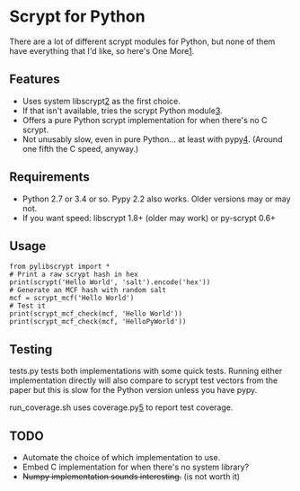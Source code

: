 Scrypt for Python
==

There are a lot of different scrypt modules for Python, but none of them have
everything that I'd like, so here's One More[1].

Features
--
* Uses system libscrypt[2] as the first choice.
* If that isn't available, tries the scrypt Python module[3].
* Offers a pure Python scrypt implementation for when there's no C scrypt.
* Not unusably slow, even in pure Python... at least with pypy[4].
  (Around one fifth the C speed, anyway.)

Requirements
--
* Python 2.7 or 3.4 or so. Pypy 2.2 also works. Older versions may or may not.
* If you want speed: libscrypt 1.8+ (older may work) or py-scrypt 0.6+

Usage
--

    from pylibscrypt import *
    # Print a raw scrypt hash in hex
    print(scrypt('Hello World', 'salt').encode('hex'))
    # Generate an MCF hash with random salt
    mcf = scrypt_mcf('Hello World')
    # Test it
    print(scrypt_mcf_check(mcf, 'Hello World'))
    print(scrypt_mcf_check(mcf, 'HelloPyWorld'))

Testing
--
tests.py tests both implementations with some quick tests. Running either
implementation directly will also compare to scrypt test vectors from the paper
but this is slow for the Python version unless you have pypy.

run_coverage.sh uses coverage.py[5] to report test coverage.

TODO
--
* Automate the choice of which implementation to use.
* Embed C implementation for when there's no system library?
* ~~Numpy implementation sounds interesting.~~ (is not worth it)

[1]:https://xkcd.com/927/
[2]:https://github.com/technion/libscrypt
[3]:https://bitbucket.org/mhallin/py-scrypt/src
[4]:http://pypy.org/
[5]:http://nedbatchelder.com/code/coverage/


